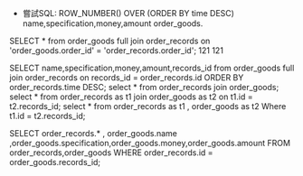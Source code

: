 - 嘗試SQL:
ROW_NUMBER() OVER (ORDER BY time DESC)
name,specification,money,amount
order_goods.

SELECT * from order_goods full join order_records on 'order_goods.order_id' = 'order_records.order_id';
121 121

SELECT name,specification,money,amount,records_id from order_goods full join order_records on records_id = order_records.id ORDER BY order_records.time DESC;
select * from order_records join order_goods;
select * from order_records as t1 join order_goods as t2 on t1.id = t2.records_id;
select * from order_records as t1 , order_goods as t2 Where t1.id = t2.records_id;


SELECT order_records.* , order_goods.name ,order_goods.specification,order_goods.money,order_goods.amount FROM order_records,order_goods WHERE order_records.id = order_goods.records_id;